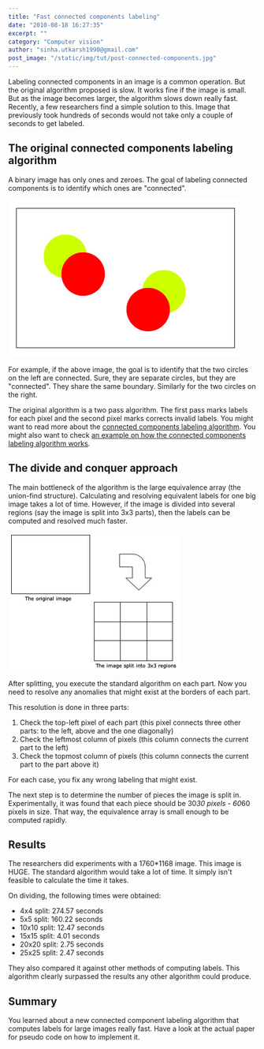 ```yaml
---
title: "Fast connected components labeling"
date: "2010-08-18 16:27:35"
excerpt: ""
category: "Computer vision"
author: "sinha.utkarsh1990@gmail.com"
post_image: "/static/img/tut/post-connected-components.jpg"
---
```

Labeling connected components in an image is a common operation. But the original algorithm proposed is slow. It works fine if the image is small. But as the image becomes larger, the algorithm slows down really fast. Recently, a few researchers find a simple solution to this. Image that previously took hundreds of seconds would not take only a couple of seconds to get labeled. 

## The original connected components labeling algorithm

A binary image has only ones and zeroes. The goal of labeling connected components is to identify which ones are "connected".

![](/static/img/tut/labelling-example.jpg)

For example, if the above image, the goal is to identify that the two circles on the left are connected. Sure, they are separate circles, but they are "connected". They share the same boundary. Similarly for the two circles on the right.

The original algorithm is a two pass algorithm. The first pass marks labels for each pixel and the second pixel marks corrects invalid labels. You might want to read more about the [connected components labeling algorithm](/tutorials/connected-component-labelling/). You might also want to check [an example on how the connected components labeling algorithm works](/tutorials/labelling-connected-components-example/). 

## The divide and conquer approach

The main bottleneck of the algorithm is the large equivalence array (the union-find structure). Calculating and resolving equivalent labels for one big image takes a lot of time. However, if the image is divided into several regions (say the image is split into 3x3 parts), then the labels can be computed and resolved much faster.

![Spliting an image into multiple grids](/static/img/tut/fast-ccl-split.jpg)

After splitting, you execute the standard algorithm on each part. Now you need to resolve any anomalies that might exist at the borders of each part.

This resolution is done in three parts: 

  1. Check the top-left pixel of each part (this pixel connects three other parts: to the left, above and the one diagonally)
  2. Check the leftmost column of pixels (this column connects the current part to the left)
  3. Check the topmost column of pixels (this column connects the current part to the part above it)

For each case, you fix any wrong labeling that might exist.

The next step is to determine the number of pieces the image is split in. Experimentally, it was found that each piece should be 30*30 pixels - 60*60 pixels in size. That way, the equivalence array is small enough to be computed rapidly. 

## Results

The researchers did experiments with a 1760*1168 image. This image is HUGE. The standard algorithm would take a lot of time. It simply isn't feasible to calculate the time it takes.

On dividing, the following times were obtained: 

  * 4x4 split: 274.57 seconds
  * 5x5 split: 160.22 seconds
  * 10x10 split: 12.47 seconds
  * 15x15 split: 4.01 seconds
  * 20x20 split: 2.75 seconds
  * 25x25 split: 2.47 seconds

They also compared it against other methods of computing labels. This algorithm clearly surpassed the results any other algorithm could produce. 

## Summary

You learned about a new connected component labeling algorithm that computes labels for large images really fast. Have a look at the actual paper for pseudo code on how to implement it.
